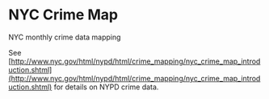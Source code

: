 # NYC Crime Map
NYC monthly crime data mapping

See [http://www.nyc.gov/html/nypd/html/crime_mapping/nyc_crime_map_introduction.shtml](http://www.nyc.gov/html/nypd/html/crime_mapping/nyc_crime_map_introduction.shtml) for details on NYPD crime data.